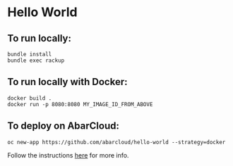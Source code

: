 # Hello World

## To run locally:

```
bundle install
bundle exec rackup
```


## To run locally with Docker:

```
docker build .
docker run -p 8080:8080 MY_IMAGE_ID_FROM_ABOVE
```


## To deploy on AbarCloud:

```
oc new-app https://github.com/abarcloud/hello-world --strategy=docker
```
Follow the instructions [here](https://docs.abarcloud.com) for more info.

